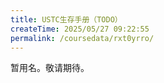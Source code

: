 ```yaml
---
title: USTC生存手册（TODO）
createTime: 2025/05/27 09:22:55
permalink: /coursedata/rxt0yrro/
---
```


暂用名。敬请期待。
